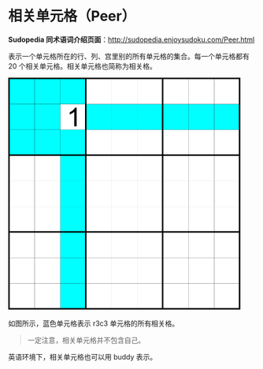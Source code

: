 # 相关单元格（Peer）

**Sudopedia 同术语词介绍页面**：http://sudopedia.enjoysudoku.com/Peer.html

表示一个单元格所在的行、列、宫里别的所有单元格的集合。每一个单元格都有 20 个相关单元格。相关单元格也简称为相关格。

<img src="pic/peers.png" style="zoom:50%;" />

如图所示，蓝色单元格表示 r3c3 单元格的所有相关格。

> 一定注意，相关单元格并不包含自己。

英语环境下，相关单元格也可以用 buddy 表示。
